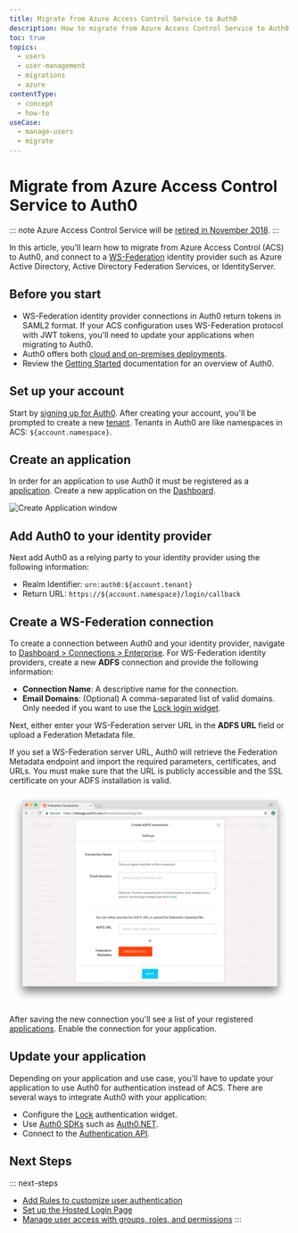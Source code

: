 ```yaml
---
title: Migrate from Azure Access Control Service to Auth0
description: How to migrate from Azure Access Control Service to Auth0.
toc: true
topics:
  - users
  - user-management
  - migrations
  - azure
contentType:
  - concept
  - how-to
useCase:
  - manage-users
  - migrate
---
```


# Migrate from Azure Access Control Service to Auth0

::: note
Azure Access Control Service will be [retired in November 2018](https://docs.microsoft.com/en-us/azure/active-directory/develop/active-directory-acs-migration).
:::

In this article, you'll learn how to migrate from Azure Access Control (ACS) to Auth0, and connect to a [WS-Federation](/protocols/ws-fed) identity provider such as Azure Active Directory, Active Directory Federation Services, or IdentityServer.

## Before you start

* WS-Federation identity provider connections in Auth0 return tokens in SAML2 format. If your ACS configuration uses WS-Federation protocol with JWT tokens, you'll need to update your applications when migrating to Auth0.
* Auth0 offers both [cloud and on-premises deployments](/getting-started/deployment-models).
* Review the [Getting Started](/getting-started) documentation for an overview of Auth0.

## Set up your account

Start by [signing up for Auth0](https://auth0.com/signup). After creating your account, you'll be prompted to create a new [tenant](/getting-started/the-basics#account-and-tenants). Tenants in Auth0 are like namespaces in ACS: `${account.namespace}`.

## Create an application

In order for an application to use Auth0 it must be registered as a [application](/docs/applications). Create a new application on the [Dashboard](https://manage.auth0.com/#/applications).

![Create Application window](/media/articles/applications/create-application-popup.png)

## Add Auth0 to your identity provider

Next add Auth0 as a relying party to your identity provider using the following information:

* Realm Identifier: `urn:auth0:${account.tenant}`
* Return URL: `https://${account.namespace}/login/callback`

## Create a WS-Federation connection

To create a connection between Auth0 and your identity provider, navigate to [Dashboard > Connections > Enterprise](${manage_url}/#/connections/enterprise). For WS-Federation identity providers, create a new **ADFS** connection and provide the following information:

* __Connection Name__: A descriptive name for the connection.
* __Email Domains__: (Optional) A comma-separated list of valid domains. Only needed if you want to use the [Lock login widget](/libraries/lock).

Next, either enter your WS-Federation server URL in the __ADFS URL__ field or upload a Federation Metadata file. 

If you set a WS-Federation server URL, Auth0 will retrieve the Federation Metadata endpoint and import the required parameters, certificates, and URLs. You must make sure that the URL is publicly accessible and the SSL certificate on your ADFS installation is valid.

![New Connection](/media/articles/connections/enterprise/ws-fed/new.png)

After saving the new connection you'll see a list of your registered [applications](${manage_url}/#/applications). Enable the connection for your application.

## Update your application

Depending on your application and use case, you'll have to update your application to use Auth0 for authentication instead of ACS. There are several ways to integrate Auth0 with your application:

- Configure the [Lock](/libraries#lock) authentication widget.
- Use [Auth0 SDKs](/libraries#auth0-sdks) such as [Auth0.NET](https://github.com/auth0/Auth0.net).
- Connect to the [Authentication API](/api/authentication).

## Next Steps

::: next-steps
* [Add Rules to customize user authentication](/rules/current)
* [Set up the Hosted Login Page](/hosted-pages/login)
* [Manage user access with groups, roles, and permissions](/extensions/authorization-extension)
:::
